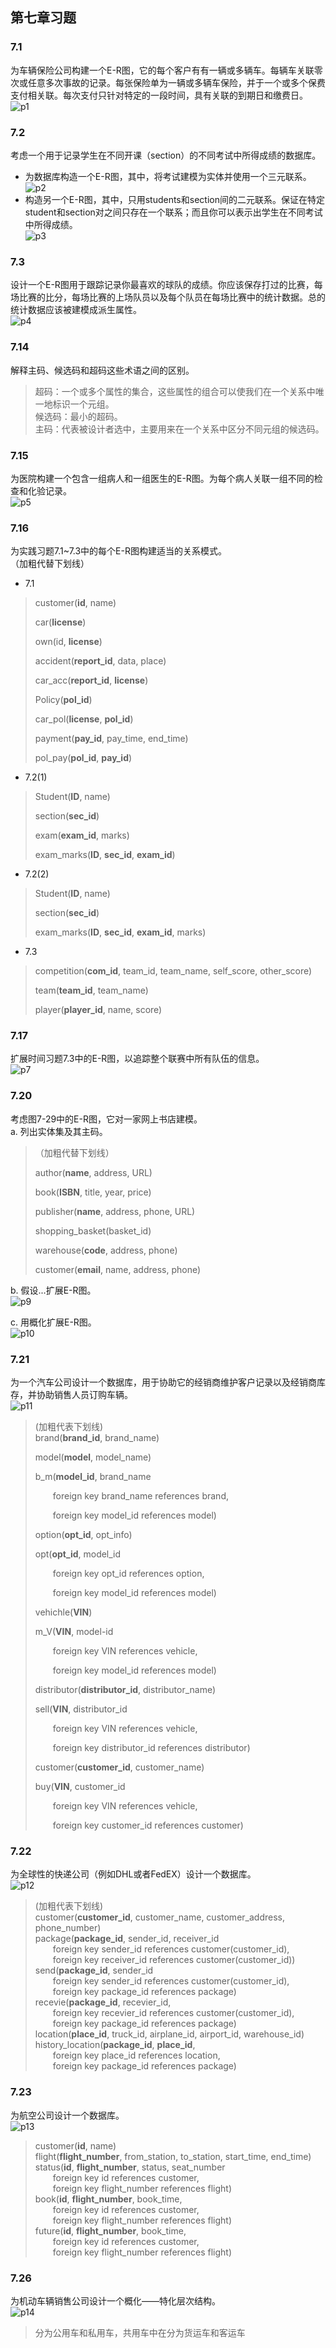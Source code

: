 ## 第七章习题

### 7.1  
为车辆保险公司构建一个E-R图，它的每个客户有有一辆或多辆车。每辆车关联零次或任意多次事故的记录。每张保险单为一辆或多辆车保险，并于一个或多个保费支付相关联。每次支付只针对特定的一段时间，具有关联的到期日和缴费日。  
![p1](7_1.png)

### 7.2
考虑一个用于记录学生在不同开课（section）的不同考试中所得成绩的数据库。  
* 为数据库构造一个E-R图，其中，将考试建模为实体并使用一个三元联系。
![p2](7_2_a.png)
* 构造另一个E-R图，其中，只用students和section间的二元联系。保证在特定student和section对之间只存在一个联系；而且你可以表示出学生在不同考试中所得成绩。  
![p3](7_2_b.png)

### 7.3  
设计一个E-R图用于跟踪记录你最喜欢的球队的成绩。你应该保存打过的比赛，每场比赛的比分，每场比赛的上场队员以及每个队员在每场比赛中的统计数据。总的统计数据应该被建模成派生属性。  
![p4](7_3.png)

### 7.14  
解释主码、候选码和超码这些术语之间的区别。
> 超码：一个或多个属性的集合，这些属性的组合可以使我们在一个关系中唯一地标识一个元组。  
> 候选码：最小的超码。  
> 主码：代表被设计者选中，主要用来在一个关系中区分不同元组的候选码。  

### 7.15  
为医院构建一个包含一组病人和一组医生的E-R图。为每个病人关联一组不同的检查和化验记录。  
![p5](7_15.png)

### 7.16  
为实践习题7.1~7.3中的每个E-R图构建适当的关系模式。  
（加粗代替下划线）  
* 7.1  
> customer(**id**, name)
> 
> car(**license**)
> 
> own(id, **license**)
> 
> accident(**report_id**, data, place)
> 
> car_acc(**report_id**, **license**)
> 
> Policy(**pol_id**)
> 
> car_pol(**license**, **pol_id**)
> 
> payment(**pay_id**, pay_time, end_time)
> 
> pol_pay(**pol_id**, **pay_id**)

* 7.2(1)  
> Student(**ID**, name)
> 
> section(**sec_id**)
> 
> exam(**exam_id**, marks)
> 
> exam_marks(**ID**, **sec_id**, **exam_id**)
> 

* 7.2(2)
> Student(**ID**, name)
> 
> section(**sec_id**)
> 
> exam_marks(**ID**, **sec_id**, **exam_id**, marks)
> 

* 7.3  
> competition(**com_id**, team_id, team_name, self_score, other_score)
> 
> team(**team_id**, team_name)
> 
> player(**player_id**, name, score)  

### 7.17  
扩展时间习题7.3中的E-R图，以追踪整个联赛中所有队伍的信息。  
![p7](7_17.png)

### 7.20  
考虑图7-29中的E-R图，它对一家网上书店建模。  
a. 列出实体集及其主码。  
> （加粗代替下划线）  
> 
> author(**name**, address, URL)  
> 
> book(**ISBN**, title, year, price)  
> 
> publisher(**name**, address, phone, URL)  
> 
> shopping_basket(basket_id)  
> 
> warehouse(**code**, address, phone)  
> 
> customer(**email**, name, address, phone)  

b. 假设...扩展E-R图。  
![p9](7_20_b.png)


c. 用概化扩展E-R图。  
![p10](7_20_c.png)

### 7.21  
为一个汽车公司设计一个数据库，用于协助它的经销商维护客户记录以及经销商库存，并协助销售人员订购车辆。  
![p11](7_21.png)  
> (加粗代表下划线)  
> brand(**brand_id**, brand_name)  
> 
> model(**model**, model_name)  
> 
> b_m(**model_id**, brand_name  
> 
> &emsp;&emsp;foreign key brand_name references brand,  
> 
> &emsp;&emsp;foreign key model_id references model)  
> 
> option(**opt_id**, opt_info)  
> 
> opt(**opt_id**,  model_id
> 
> &emsp;&emsp;foreign key opt_id references option,  
> 
> &emsp;&emsp;foreign key model_id references model)  
> 
> vehichle(**VIN**)  
> 
> m_V(**VIN**, model-id  
> 
> &emsp;&emsp;foreign key VIN references vehicle,  
> 
> &emsp;&emsp;foreign key model_id references model)  
> 
> distributor(**distributor_id**, distributor_name)
> 
> sell(**VIN**, distributor_id
> 
> &emsp;&emsp;foreign key VIN references vehicle,
> 
> &emsp;&emsp;foreign key distributor_id references distributor)
> 
> customer(**customer_id**, customer_name)
> 
> buy(**VIN**, customer_id
> 
> &emsp;&emsp;foreign key VIN references vehicle,
> 
> &emsp;&emsp;foreign key customer_id references customer)

### 7.22  
为全球性的快递公司（例如DHL或者FedEX）设计一个数据库。  
![p12](7_22.png)  
> (加粗代表下划线)  
> customer(**customer_id**, customer_name, customer_address, phone_number)  
> package(**package_id**, sender_id, receiver_id  
> &emsp;&emsp;foreign key sender_id references customer(customer_id),    
> &emsp;&emsp;foreign key receiver_id references customer(customer_id))  
> send(**package_id**, sender_id  
> &emsp;&emsp;foreign key sender_id references customer(customer_id),    
> &emsp;&emsp;foreign key package_id references package)  
> recevie(**package_id**, recevier_id,  
> &emsp;&emsp;foreign key recevier_id references customer(customer_id),    
> &emsp;&emsp;foreign key package_id references package)  
> location(**place_id**, truck_id, airplane_id, airport_id, warehouse_id)  
> history_location(**package_id**, **place_id**,  
> &emsp;&emsp;foreign key place_id references location,    
> &emsp;&emsp;foreign key package_id references package)  

### 7.23  
为航空公司设计一个数据库。  
![p13](7_23.png)  
> customer(**id**, name)  
> flight(**flight_number**, from_station, to_station, start_time, end_time)  
> status(**id**, **flight_number**, status, seat_number  
> &emsp;&emsp;foreign key id references customer,    
> &emsp;&emsp;foreign key flight_number references flight)  
> book(**id**, **flight_number**, book_time,  
> &emsp;&emsp;foreign key id references customer,    
> &emsp;&emsp;foreign key flight_number references flight)  
> future(**id**, **flight_number**, book_time,  
> &emsp;&emsp;foreign key id references customer,    
> &emsp;&emsp;foreign key flight_number references flight)  

### 7.26  
为机动车辆销售公司设计一个概化——特化层次结构。  
![p14](7_26.png)  
> 分为公用车和私用车，共用车中在分为货运车和客运车  
> 